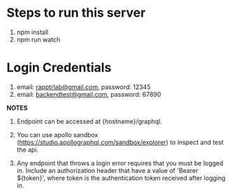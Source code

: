 # Steps to run this server
1. npm install
2. npm run watch

# Login Credentials
1. email: rapptrlab@gmail.com, password: 12345
2. email: backendtest@gmail.com, password: 67890

__NOTES__

1. Endpoint can be accessed at {hostname}/graphql.

2. You can use apollo sandbox (https://studio.apollographql.com/sandbox/explorer) to inspect and test the api.

1. Any endpoint that throws a login error requires that you must be logged in. Include an authorization header that have a value of 'Bearer ${token}', where token is the authentication token received after logging in.

